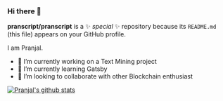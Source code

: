 ### Hi there 👋


**pranscript/pranscript** is a ✨ _special_ ✨ repository because its `README.md` (this file) appears on your GitHub profile.

I am Pranjal.

- 🔭 I’m currently working on a Text Mining project
- 🌱 I’m currently learning Gatsby
- 👯 I’m looking to collaborate with other Blockchain enthusiast


[![Pranjal's github stats](https://github-readme-stats.vercel.app/api?username=pranscript&show_icons=true&theme=tokyonight&count_private=true&hide=contribs)](https://github.com/anuraghazra/github-readme-stats)

<!--START_SECTION:activity-->

